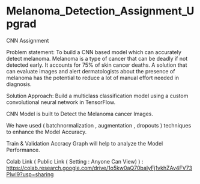 # Melanoma_Detection_Assignment_Upgrad
CNN Assignment


Problem statement: To build a CNN based model which can accurately detect melanoma. Melanoma is a type of cancer that can be deadly if not detected early. It accounts for 75% of skin cancer deaths. A solution that can evaluate images and alert dermatologists about the presence of melanoma has the potential to reduce a lot of manual effort needed in diagnosis. 

Solution Approach: 
Build a multiclass classification model using a custom convolutional neural network in TensorFlow. 


CNN Model is built to Detect the Melanoma cancer Images.

We have used ( batchnormalization , augmentation , dropouts ) techniques to enhance the Model Accuracy.

Train & Validation Accracy Graph will help to analyze the Model Performance.

Colab Link ( Public Link ( Setting : Anyone Can View) )  : https://colab.research.google.com/drive/1o5kw0aQ70baIyFj1vkhZAv4FV73PlwI9?usp=sharing
